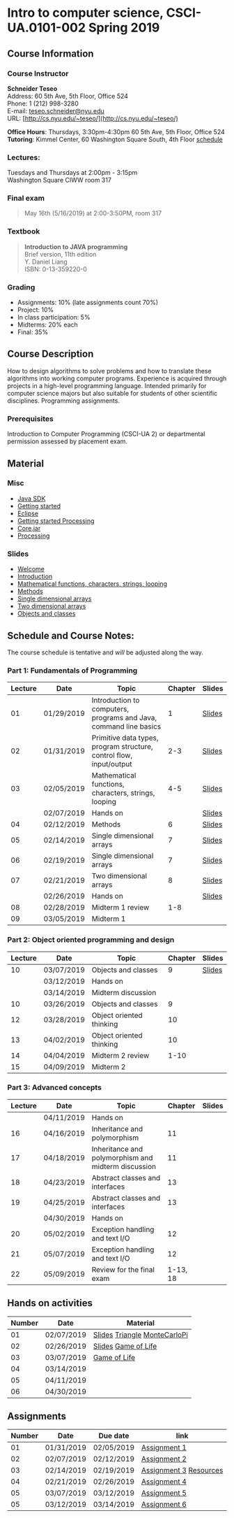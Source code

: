 # Intro to computer science, CSCI-UA.0101-002 Spring 2019

## Course Information
### Course Instructor
**Schneider Teseo**<br>
Address: 60 5th Ave, 5th Floor, Office 524<br>
Phone: 1 (212) 998-3280<br>
E-mail: [teseo.schneider@nyu.edu](mailto:teseo.schneider@nyu.edu)<br>
URL: [http://cs.nyu.edu/~teseo/](http://cs.nyu.edu/~teseo/)<br>

**Office Hours**: Thursdays, 3:30pm-4:30pm 60 5th Ave, 5th Floor, Office 524<br>
**Tutoring**:
Kimmel Center, 60 Washington Square South, 4th Floor [schedule](https://github.com/teseoch/Intro-To-Computer-Science-Spring-2019/blob/master/material/Spring-2019-tutor.pdf)

### Lectures:
Tuesdays and Thursdays at 2:00pm - 3:15pm<br>
Washington Square
CIWW room 317

### Final exam

> May 16th (5/16/2019) at 2:00-3:50PM, room 317


### Textbook

> **Introduction to JAVA programming**<br>
> Brief version, 11th edition<br>
> Y. Daniel Liang<br>
> ISBN: 0-13-359220-0


### Grading
 - Assignments: 10% (late assignments count 70%)
 - Project: 10%
 - In class participation: 5%
 - Midterms: 20% each
 - Final: 35%

## Course Description

How to design algorithms to solve problems and how to translate these algorithms into working computer programs. Experience is acquired through projects in a high-level programming language. Intended primarily for computer science majors but also suitable for students of other scientific disciplines. Programming assignments.



### Prerequisites
Introduction to Computer Programming (CSCI-UA 2) or departmental permission assessed by placement exam.



## Material

### Misc

- [Java SDK](http://www.oracle.com/technetwork/java/javase/downloads/index.html)
- [Getting started](https://raw.githubusercontent.com/teseoch/Intro-To-Computer-Science-Spring-2019/master/material/getting_started.pdf)
- [Eclipse](https://www.eclipse.org/)
- [Getting started Processing](https://raw.githubusercontent.com/teseoch/Intro-To-Computer-Science-Spring-2019/master/material/getting_started_processing.pdf)
- [Core.jar](https://github.com/teseoch/Intro-To-Computer-Science-Spring-2019/blob/master/material/core.jar.zip?raw=true)
- [Processing](https://processing.org/)

### Slides
- [Welcome](https://raw.githubusercontent.com/teseoch/Intro-To-Computer-Science-Spring-2019/master/slides/lecture1-welcome.pdf)
- [Introduction](https://raw.githubusercontent.com/teseoch/Intro-To-Computer-Science-Spring-2019/master/slides/lecture2-intro.pdf)
- [Mathematical functions, characters, strings, looping](https://raw.githubusercontent.com/teseoch/Intro-To-Computer-Science-Spring-2019/master/slides/lecture3-math.pdf)
- [Methods](https://raw.githubusercontent.com/teseoch/Intro-To-Computer-Science-Spring-2019/master/slides/lecture4-methods.pdf)
- [Single dimensional arrays](https://raw.githubusercontent.com/teseoch/Intro-To-Computer-Science-Spring-2019/master/slides/lecture5-arrays.pdf)
- [Two dimensional arrays](https://raw.githubusercontent.com/teseoch/Intro-To-Computer-Science-Spring-2019/master/slides/lecture6-ndarrays.pdf)
- [Objects and classes](https://raw.githubusercontent.com/teseoch/Intro-To-Computer-Science-Spring-2019/master/slides/lecture7-objects.pdf)
<!-- - [Object oriented thinking](https://raw.githubusercontent.com/teseoch/Intro-To-Computer-Science-Spring-2019/master/slides/lecture8-thinkingoo.pdf) -->
<!-- - [Inheritance and Polymorphism](https://raw.githubusercontent.com/teseoch/Intro-To-Computer-Science-Spring-2019/master/slides/lecture16.pdf) -->
<!-- - [Abstract Classes and Interfaces](https://raw.githubusercontent.com/teseoch/Intro-To-Computer-Science-Spring-2019/master/slides/lecture17.pdf) -->
<!-- - [Exception and Text IO](https://raw.githubusercontent.com/teseoch/Intro-To-Computer-Science-Spring-2019/master/slides/lecture18.pdf) -->


## Schedule and Course Notes:

The course schedule is tentative and *will* be adjusted along the way.

### Part 1: Fundamentals of Programming
| Lecture | Date | Topic | Chapter | Slides |
|----|----|----|----|----|
| 01 | 01/29/2019 | Introduction to computers, programs and Java, command line basics | 1 | [Slides](https://raw.githubusercontent.com/teseoch/Intro-To-Computer-Science-Spring-2019/master/slides/lecture1-welcome.pdf) |
| 02 | 01/31/2019 | Primitive data types, program structure, control flow, input/output| 2-3 | [Slides](https://raw.githubusercontent.com/teseoch/Intro-To-Computer-Science-Spring-2019/master/slides/lecture2-intro.pdf) |
| 03 | 02/05/2019 | Mathematical functions, characters, strings, looping| 4-5 |[Slides](https://raw.githubusercontent.com/teseoch/Intro-To-Computer-Science-Spring-2019/master/slides/lecture3-math.pdf)|
|    | 02/07/2019 | Hands on | | [Slides](https://raw.githubusercontent.com/teseoch/Intro-To-Computer-Science-Spring-2019/master/material/handson1.pdf)|
| 04 | 02/12/2019 | Methods | 6 | [Slides](https://raw.githubusercontent.com/teseoch/Intro-To-Computer-Science-Spring-2019/master/slides/lecture4-methods.pdf) |
| 05 | 02/14/2019 | Single dimensional arrays | 7 | [Slides](https://raw.githubusercontent.com/teseoch/Intro-To-Computer-Science-Spring-2019/master/slides/lecture5-arrays.pdf) |
| 06 | 02/19/2019 | Single dimensional arrays | 7 | [Slides](https://raw.githubusercontent.com/teseoch/Intro-To-Computer-Science-Spring-2019/master/slides/lecture5-arrays.pdf) |
| 07 | 02/21/2019 | Two dimensional arrays | 8 | [Slides](https://raw.githubusercontent.com/teseoch/Intro-To-Computer-Science-Spring-2019/master/slides/lecture6-ndarrays.pdf) |
|    | 02/26/2019 | Hands on | | [Slides](https://raw.githubusercontent.com/teseoch/Intro-To-Computer-Science-Spring-2019/master/material/handson2.pdf) |
| 08 | 02/28/2019 | Midterm 1 review | 1-8 | |
| 09 | 03/05/2019 | Midterm 1 |  | |

### Part 2: Object oriented programming and design
| Lecture | Date | Topic | Chapter | Slides |
|----|----|----|----|----|
| 10 | 03/07/2019 | Objects and classes | 9 | [Slides](https://raw.githubusercontent.com/teseoch/Intro-To-Computer-Science-Spring-2019/master/slides/lecture7-objects.pdf) |
|    | 03/12/2019 | Hands on | | |
|    | 03/14/2019 | Midterm discussion |  | |
| 10 | 03/26/2019 | Objects and classes | 9 | |
| 12 | 03/28/2019 | Object oriented thinking | 10 | |
| 13 | 04/02/2019 | Object oriented thinking | 10 | |
| 14 | 04/04/2019 | Midterm 2 review | 1-10 | |
| 15 | 04/09/2019 | Midterm 2 | | |

### Part 3: Advanced concepts

| Lecture | Date | Topic | Chapter | Slides |
|----|----|----|----|----|
|    | 04/11/2019 | Hands on | ||
| 16 | 04/16/2019 | Inheritance and polymorphism | 11 | |
| 17 | 04/18/2019 | Inheritance and polymorphism and midterm discussion | 11 | |
| 18 | 04/23/2019 | Abstract classes and interfaces | 13 | |
| 19 | 04/25/2019 | Abstract classes and interfaces | 13 | |
|    | 04/30/2019 | Hands on | ||
| 20 | 05/02/2019 | Exception handling and text I/O | 12 | |
| 21 | 05/07/2019 | Exception handling and text I/O | 12 | |
| 22 | 05/09/2019 | Review for the final exam | 1-13, 18 | |


## Hands on activities
| Number | Date | Material |
|----|----|----|
| 01 | 02/07/2019 | [Slides](https://raw.githubusercontent.com/teseoch/Intro-To-Computer-Science-Spring-2019/master/material/handson1.pdf) [Triangle](https://raw.githubusercontent.com/teseoch/Intro-To-Computer-Science-Spring-2019/master/material/Triangle.java) [MonteCarloPi](https://raw.githubusercontent.com/teseoch/Intro-To-Computer-Science-Spring-2019/master/material/MonteCarloPi.java) |
| 02 | 02/26/2019 | [Slides](https://raw.githubusercontent.com/teseoch/Intro-To-Computer-Science-Spring-2019/master/material/handson2.pdf)  [Game of Life](https://raw.githubusercontent.com/teseoch/Intro-To-Computer-Science-Spring-2019/master/material/GOL.java) |
| 03 | 03/07/2019 | [Game of Life](https://raw.githubusercontent.com/teseoch/Intro-To-Computer-Science-Spring-2019/master/material/GOLProcessing.zip)|
| 04 | 03/14/2019 | |
| 05 | 04/11/2019 | |
| 06 | 04/30/2019 | |


## Assignments

| Number | Date | Due date| link |
|----|----|----|----|
| 01 | 01/31/2019 | 02/05/2019 | [Assignment 1](https://raw.githubusercontent.com/teseoch/Intro-To-Computer-Science-Spring-2019/master/assignments/Assignment1.pdf) |
| 02 | 02/07/2019 | 02/12/2019 | [Assignment 2](https://raw.githubusercontent.com/teseoch/Intro-To-Computer-Science-Spring-2019/master/assignments/Assignment2.pdf) |
| 03 | 02/14/2019 | 02/19/2019 | [Assignment 3](https://raw.githubusercontent.com/teseoch/Intro-To-Computer-Science-Spring-2019/master/assignments/Assignment3.pdf) [Resources](https://raw.githubusercontent.com/teseoch/Intro-To-Computer-Science-Spring-2019/master/assignments/Assignment3.txt) |
| 04 | 02/21/2019 | 02/26/2019 | [Assignment 4](https://raw.githubusercontent.com/teseoch/Intro-To-Computer-Science-Spring-2019/master/assignments/Assignment4.pdf) |
| 05 | 03/07/2019 | 03/12/2019 | [Assignment 5](https://raw.githubusercontent.com/teseoch/Intro-To-Computer-Science-Spring-2019/master/assignments/Assignment5.pdf) |
| 05 | 03/12/2019 | 03/14/2019 | [Assignment 6](https://raw.githubusercontent.com/teseoch/Intro-To-Computer-Science-Spring-2019/master/assignments/Assignment6.pdf) |




